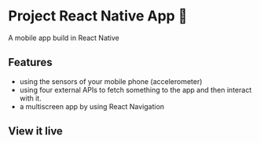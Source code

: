 # Project React Native App 📱

A mobile app build in React Native

## Features

- using the sensors of your mobile phone (accelerometer)
- using four external APIs to fetch something to the app and then interact with it.
- a multiscreen app by using React Navigation

## View it live
